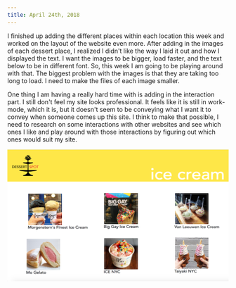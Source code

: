 ```yaml
---
title: April 24th, 2018
---
```


I finished up adding the different places within each location this week and worked on the layout of the website even more. After adding in the images of each dessert place, I realized I didn't like the way I laid it out and how I displayed the text. I want the images to be bigger, load faster, and the text below to be in different font. So, this week I am going to be playing around with that. The biggest problem with the images is that they are taking too long to load. I need to make the files of each image smaller.

One thing I am having a really hard time with is adding in the interaction part. I still don't feel my site looks professional. It feels like it is still in work-mode, which it is, but it doesn't seem to be conveying what I want it to convey when someone comes up this site. I think to make that possible, I need to research on some interactions with other websites and see which ones I like and play around with those interactions by figuring out which ones would suit my site.

<img src="assets/icecreamsoholayout.jpg" height="300px" width="700px">